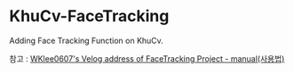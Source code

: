 # KhuCv-FaceTracking
Adding Face Tracking Function on KhuCv.



참고 : <a href="https://velog.io/@wklee0607_/series/2022-23-WVacation-CppStudy">WKlee0607's Velog address of FaceTracking Project - manual(사용법)</a>
